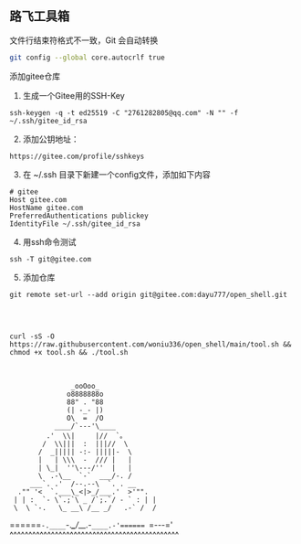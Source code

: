
## 路飞工具箱

文件行结束符格式不一致，Git 会自动转换


```bash
git config --global core.autocrlf true
```



添加gitee仓库

1. 生成一个Gitee用的SSH-Key

```
ssh-keygen -q -t ed25519 -C "2761282805@qq.com" -N "" -f ~/.ssh/gitee_id_rsa
```

2. 添加公钥地址：

```
https://gitee.com/profile/sshkeys
```

3. 在 ~/.ssh 目录下新建一个config文件，添加如下内容

```
# gitee
Host gitee.com
HostName gitee.com
PreferredAuthentications publickey
IdentityFile ~/.ssh/gitee_id_rsa

```

4. 用ssh命令测试


```
ssh -T git@gitee.com
```

5. 添加仓库

```
git remote set-url --add origin git@gitee.com:dayu777/open_shell.git
```




<br>

```shell

curl -sS -O https://raw.githubusercontent.com/woniu336/open_shell/main/tool.sh && chmod +x tool.sh && ./tool.sh

```

<br>





                   _ooOoo_
                  o8888888o
                  88" . "88
                  (| -_- |)
                  O\  =  /O
               ____/`---'\____
             .'  \\|     |//  `。
            /  \\|||  :  |||//  \
           /  _||||| -:- |||||-  \
           |   | \\\  -  /// |   |
           | \_|  ''\---/''  |   |
           \  .-\__  `-`  ___/-. /
         ___`. .'  /--.--\  `. . __
      ."" '<  `.___\_<|>_/___.'  >'"".
     | | :  `- \`.;`\ _ /`;.`/ - ` : | |
     \  \ `-.   \_ __\ /__ _/   .-` /  /
======`-.____`-.___\_____/___.-`____.-'======
                   `=---='
^^^^^^^^^^^^^^^^^^^^^^^^^^^^^^^^^^^^^^^^^^^^^
